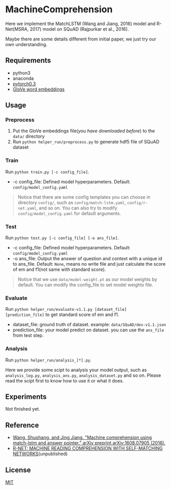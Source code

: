 # MachineComprehension

Here we implement the MatchLSTM (Wang and Jiang, 2016) model and R-Net(MSRA, 2017) model on SQuAD (Rajpurkar et al., 2016).

Maybe there are some details different from initial paper, we just try our own understanding.

## Requirements

- python3
- anaconda
- [pytorch0.3](https://github.com/pytorch/pytorch/tree/v0.3.1)
- [GloVe word embeddings](https://nlp.stanford.edu/projects/glove/)

## Usage

### Preprocess

1. Put the GloVe embeddings file(*you have downloaded before*) to the `data/` directory
2. Run `python helper_run/preprocess.py` to generate hdf5 file of SQuAD dataset

### Train

Run `python train.py [-c config_file]`.

- -c config_file: Defined model hyperparameters. Default: `config/model_config.yaml`

> Notice that there are some config templates you can choose in directory `config/`, such as `config/match-lstm.yaml`, `config/r-net.yaml`, and so on. You can also try to modify `config/model_config.yaml` for default arguments.

### Test

Run `python test.py [-c config_file] [-o ans_file]`.

- -c config_file: Defined model hyperparameters. Default: `config/model_config.yaml`
- -o ans_file: Output the answer of question and context with a unique id to ans_file. Default: `None`, means no write file and just calculate the score of em and f1(not same with standard score).

> Notice that we use `data/model-weight.pt` as our model weights by default. You can modify the config_file to set model weights file.

### Evaluate

Run `python helper_run/evaluate-v1.1.py [dataset_file] [prediction_file]` to get standard score of em and f1.

- dataset_file: ground truth of dataset. example: `data/SQuAD/dev-v1.1.json`
- prediction_file: your model predict on dataset. you can use the `ans_file` from test step.

### Analysis

Run `python helper_run/analysis_[*].py`.

Here we provide some scipt to analysis your model output, such as `analysis_log.py`, `analysis_ans.py`, `analysis_dataset.py` and so on. Please read the scipt first to know how to use it or what it does.

## Experiments

Not finished yet.

## Reference

- [Wang, Shuohang, and Jing Jiang. "Machine comprehension using match-lstm and answer pointer." arXiv preprint arXiv:1608.07905 (2016).](https://arxiv.org/abs/1608.07905)
- [R-NET: MACHINE READING COMPREHENSION WITH SELF-MATCHING NETWORKS](https://www.microsoft.com/en-us/research/wp-content/uploads/2017/05/r-net.pdf)(unpublished)

## License

[MIT](https://github.com/laddie132/MachineComprehension/blob/master/LICENSE)

